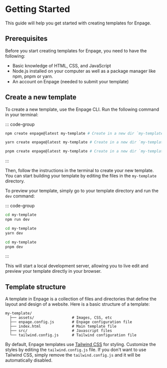 # Getting Started

This guide will help you get started with creating templates for Enpage.

## Prerequisites

Before you start creating templates for Enpage, you need to have the following:

- Basic knowledge of HTML, CSS, and JavaScript
- Node.js installed on your computer as well as a package manager like npm, pnpm or yarn.
- An account on Enpage (needed to submit your template)

## Create a new template

To create a new template, use the Enpage CLI. Run the following command in your terminal:

::: code-group

```bash [Using npm]
npm create enpage@latest my-template # Create in a new dir `my-template`
```

```bash [Using yarn]
yarn create enpage@latest my-template # Create in a new dir `my-template`
```

```bash [Using pnpm]
pnpm create enpage@latest my-template # Create in a new dir `my-template`
```

:::

Then, follow the instructions in the terminal to create your new template.
You can start building your template by editing the files in the `my-template` directory.

To preview your template, simply go to your template directory and run the `dev` command:

::: code-group

```bash [Using npm]
cd my-template
npm run dev
```

```bash [Using yarn]
cd my-template
yarn dev
```

```bash [Using pnpm]
cd my-template
pnpm dev
```

:::


This will start a local development server, allowing you to live edit and preview your template directly in your browser.

## Template structure

A template in Enpage is a collection of files and directories that define the layout and design of a website. Here is a basic structure of a template:

```plaintext
my-template/
  ├── assets/                 # Images, CSS, etc
  ├── enpage.config.js        # Enpage configuration file
  ├── index.html              # Main template file
  ├── src/                    # Javascript files
  └── tailwind.config.js      # Tailwind configuration file
```

By default, Enpage templates use [Tailwind CSS](https://tailwindcss.com) for styling. Customize the styles by editing the `tailwind.config.js` file. If you don't want to use Tailwind CSS, simply remove the `tailwind.config.js` and it will be automatically disabled.

